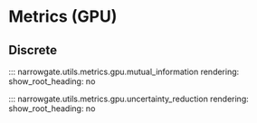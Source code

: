 # Metrics (GPU)

## **Discrete**

::: narrowgate.utils.metrics.gpu.mutual_information
    rendering:
      show_root_heading: no
      
::: narrowgate.utils.metrics.gpu.uncertainty_reduction
    rendering:
      show_root_heading: no
    
